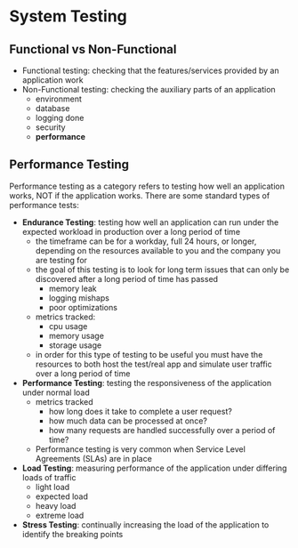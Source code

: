 # System Testing

## Functional vs Non-Functional
- Functional testing: checking that the features/services provided by an application work
- Non-Functional testing: checking the auxiliary parts of an application
    - environment
    - database
    - logging done
    - security
    - **performance**

## Performance Testing
Performance testing as a category refers to testing how well an application works, NOT if the application works. There are some standard types of performance tests:
- **Endurance Testing**: testing how well an application can run under the expected workload in production over a long period of time
    - the timeframe can be for a workday, full 24 hours, or longer, depending on the resources available to you and the company you are testing for
    - the goal of this testing is to look for long term issues that can only be discovered after a long period of time has passed
        - memory leak
        - logging mishaps
        - poor optimizations
    - metrics tracked:
        - cpu usage
        - memory usage
        - storage usage
    - in order for this type of testing to be useful you must have the resources to both host the test/real app and simulate user traffic over a long period of time
- **Performance Testing**: testing the responsiveness of the application under normal load
    - metrics tracked
        - how long does it take to complete a user request?
        - how much data can be processed at once?
        - how many requests are handled successfully over a period of time?
    - Performance testing is very common when Service Level Agreements (SLAs) are in place
- **Load Testing**: measuring performance of the application under differing loads of traffic
    - light load
    - expected load
    - heavy load
    - extreme load
- **Stress Testing**: continually increasing the load of the application to identify the breaking points
